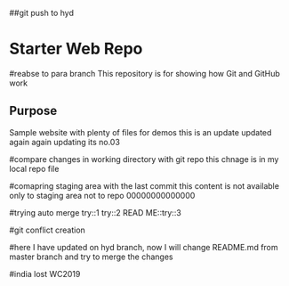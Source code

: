 ##git push to hyd
# Starter Web Repo
#reabse to para branch
This repository is for showing how Git and GitHub work

## Purpose

Sample website with plenty of files for demos
this is an update
updated again
again updating its no.03

#compare changes in working directory with git repo
this chnage is in my local repo file

#comapring staging area with the last commit
this content is not available only to staging area not to repo
00000000000000

#trying auto merge
try::1
try::2
READ ME::try::3

#git conflict creation

#here I have updated on hyd branch, now I will change README.md from master branch and try to merge the changes

#india lost WC2019

